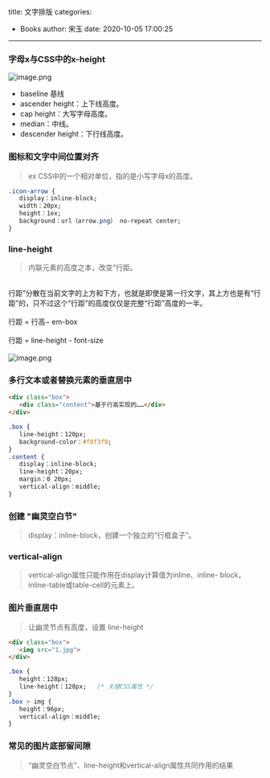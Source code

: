 title: 文字排版
categories:
 - Books
author: 宋玉
date: 2020-10-05 17:00:25
---

### 字母x与CSS中的x-height 
![image.png](https://cdn.nlark.com/yuque/0/2020/png/394169/1601884705951-314b33c9-f68b-4420-8742-d211bfbc3b40.png#align=left&display=inline&height=110&margin=%5Bobject%20Object%5D&name=image.png&originHeight=110&originWidth=410&size=28560&status=done&style=none&width=410)

- baseline 基线
- ascender height：上下线高度。
- cap height：大写字母高度。
- median：中线。
- descender height：下行线高度。




### 图标和文字中间位置对齐
> ex CSS中的一个相对单位，指的是小写字母x的高度。

```css
.icon-arrow {
   display：inline-block;
   width：20px;
   height：1ex;
   background：url（arrow.png） no-repeat center;
}
```

### line-height
> 内联元素的高度之本，改变“行距。


<br />行距”分散在当前文字的上方和下方，也就是即使是第一行文字，其上方也是有“行距”的，只不过这个“行距”的高度仅仅是完整“行距”高度的一半。<br />
<br />行距 = 行高− em-box<br />
<br />行距 = line-height - font-size<br />
<br />![image.png](https://cdn.nlark.com/yuque/0/2020/png/394169/1601885856870-486ddbae-71b2-4e53-bb64-174a5ee12145.png#align=left&display=inline&height=205&margin=%5Bobject%20Object%5D&name=image.png&originHeight=205&originWidth=438&size=31518&status=done&style=none&width=438)

### 多行文本或者替换元素的垂直居中
```html
<div class="box">
   <div class="content">基于行高实现的……</div>
</div>
```
```css
.box {
   line-height：120px;
   background-color：#f0f3f9;
}
.content {
   display：inline-block;
   line-height：20px;
   margin：0 20px;
   vertical-align：middle;
}
```

### 创建 "幽灵空白节" 
> display：inline-block，创建一个独立的“行框盒子”。


### vertical-align 
> vertical-align属性只能作用在display计算值为inline、inline- block，inline-table或table-cell的元素上。


### 图片垂直居中
> 让幽灵节点有高度，设置 line-height

```html
<div class="box">
   <img src="1.jpg">
</div>
```
```css
.box {
   height：128px;
   line-height：128px;   /* 关键CSS属性 */
}
.box > img {
   height：96px;
   vertical-align：middle;
}
```

### 常见的图片底部留间隙
> “幽灵空白节点”、line-height和vertical-align属性共同作用的结果

